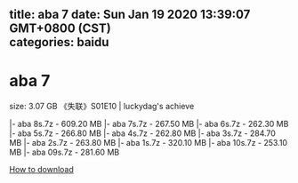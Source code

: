 
title: aba 7
date: Sun Jan 19 2020 13:39:07 GMT+0800 (CST)    
categories: baidu
---

# aba 7
size: 3.07 GB
 《失联》S01E10 | luckydag's achieve
 
|- aba 8s.7z - 609.20 MB
|- aba 7s.7z - 267.50 MB
|- aba 6s.7z - 262.30 MB
|- aba 5s.7z - 266.80 MB
|- aba 4s.7z - 262.80 MB
|- aba 3s.7z - 284.70 MB
|- aba 2s.7z - 263.80 MB
|- aba 1s.7z - 320.10 MB
|- aba 10s.7z - 253.10 MB
|- aba 09s.7z - 281.60 MB

[How to download](https://bpcam.bemobtrk.com/go/2ceec3aa-1ca2-46d6-b9ff-aaa5c184517c?jno=1037)